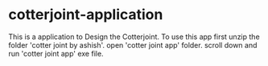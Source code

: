 # cotterjoint-application
This is a application to Design the Cotterjoint.
To use this app first unzip the folder 'cotter joint by ashish'.
open 'cotter joint app' folder.
scroll down and run 'cotter joint app' exe file.
